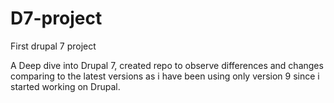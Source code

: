 # D7-project
First drupal 7 project

A Deep dive into Drupal 7, created repo to observe differences and changes comparing to the latest versions as i have been using only version 9 since i started working on Drupal.
